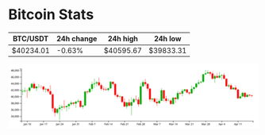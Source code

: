 # Bitcoin Stats

BTC/USDT|24h change|24h high|24h low|
|---|---|---|---|
|$40234.01|-0.63%|$40595.67|$39833.31|

<img src="./chart.svg">
